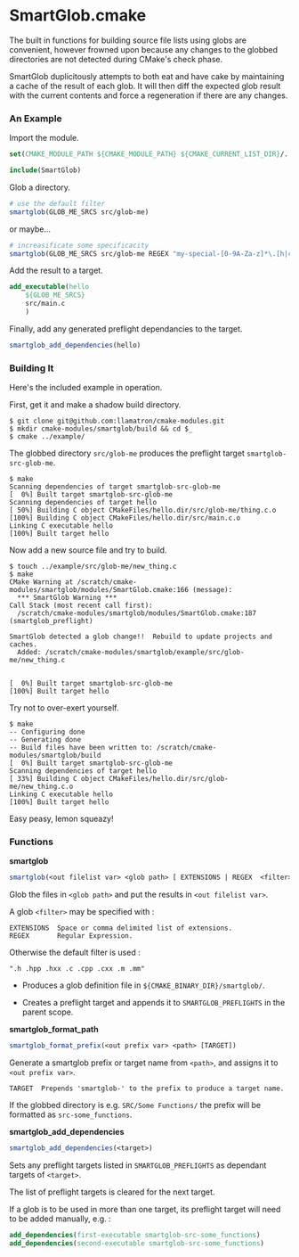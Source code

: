 SmartGlob.cmake
===============

The built in functions for building source file lists using globs are convenient, however frowned upon because any changes to the globbed directories are not detected during CMake's check phase.

SmartGlob duplicitously attempts to both eat and have cake by maintaining a cache of the result of each glob.  It will then diff the expected glob result with the current contents and force a regeneration if there are any changes.

### An Example

Import the module.

```cmake
set(CMAKE_MODULE_PATH ${CMAKE_MODULE_PATH} ${CMAKE_CURRENT_LIST_DIR}/../modules)

include(SmartGlob)
```

Glob a directory.

```cmake
# use the default filter
smartglob(GLOB_ME_SRCS src/glob-me)
```

or maybe...

```cmake
# increasificate some specificacity
smartglob(GLOB_ME_SRCS src/glob-me REGEX "my-special-[0-9A-Za-z]*\.[h|c]$")
```

Add the result to a target.

```cmake
add_executable(hello
	${GLOB_ME_SRCS}
	src/main.c
	)
```

Finally, add any generated preflight dependancies to the target.

```cmake
smartglob_add_dependencies(hello)
```

### Building It

Here's the included example in operation.

First, get it and make a shadow build directory.

```
$ git clone git@github.com:llamatron/cmake-modules.git
$ mkdir cmake-modules/smartglob/build && cd $_
$ cmake ../example/
```

The globbed directory `src/glob-me` produces the preflight target `smartglob-src-glob-me`.

```
$ make
Scanning dependencies of target smartglob-src-glob-me
[  0%] Built target smartglob-src-glob-me
Scanning dependencies of target hello
[ 50%] Building C object CMakeFiles/hello.dir/src/glob-me/thing.c.o
[100%] Building C object CMakeFiles/hello.dir/src/main.c.o
Linking C executable hello
[100%] Built target hello
```

Now add a new source file and try to build.

```
$ touch ../example/src/glob-me/new_thing.c
$ make
CMake Warning at /scratch/cmake-modules/smartglob/modules/SmartGlob.cmake:166 (message):
  *** SmartGlob Warning ***
Call Stack (most recent call first):
  /scratch/cmake-modules/smartglob/modules/SmartGlob.cmake:187 (smartglob_preflight)

SmartGlob detected a glob change!!  Rebuild to update projects and caches.
  Added: /scratch/cmake-modules/smartglob/example/src/glob-me/new_thing.c


[  0%] Built target smartglob-src-glob-me
[100%] Built target hello
```

Try not to over-exert yourself.

```
$ make
-- Configuring done
-- Generating done
-- Build files have been written to: /scratch/cmake-modules/smartglob/build
[  0%] Built target smartglob-src-glob-me
Scanning dependencies of target hello
[ 33%] Building C object CMakeFiles/hello.dir/src/glob-me/new_thing.c.o
Linking C executable hello
[100%] Built target hello
```
Easy peasy, lemon squeazy!

### Functions

**smartglob**

```cmake
smartglob(<out filelist var> <glob path> [ EXTENSIONS | REGEX  <filter> ])
```

Glob the files in `<glob path>` and put the results in `<out filelist var>`.  

A glob `<filter>` may be specified with :

```
EXTENSIONS 	Space or comma delimited list of extensions.
REGEX 		Regular Expression.
```
	
Otherwise the default filter is used :

```
".h .hpp .hxx .c .cpp .cxx .m .mm"
```

* Produces a glob definition file in `${CMAKE_BINARY_DIR}/smartglob/`.

* Creates a preflight target and appends it to `SMARTGLOB_PREFLIGHTS` in the parent scope.


**smartglob_format_path**

```cmake
smartglob_format_prefix(<out prefix var> <path> [TARGET])
```

Generate a smartglob prefix or target name from `<path>`, and assigns it to `<out prefix var>`.

```
TARGET 	Prepends 'smartglob-' to the prefix to produce a target name.
```	

If the globbed directory is e.g. `SRC/Some Functions/` the prefix will be formatted as `src-some_functions`.

**smartglob_add_dependencies**

```cmake
smartglob_add_dependencies(<target>)
```

Sets any preflight targets listed in `SMARTGLOB_PREFLIGHTS` as dependant targets of `<target>`.  

The list of preflight targets is cleared for the next target.

If a glob is to be used in more than one target, its preflight target will need to be added manually, e.g.  :

```cmake
add_dependencies(first-executable smartglob-src-some_functions)
add_dependencies(second-executable smartglob-src-some_functions)
```
